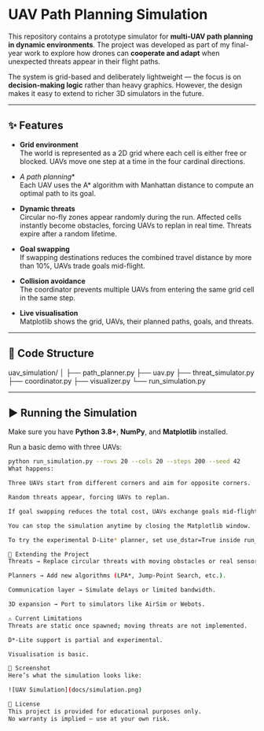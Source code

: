 # UAV Path Planning Simulation

This repository contains a prototype simulator for **multi-UAV path planning in dynamic environments**. The project was developed as part of my final-year work to explore how drones can **cooperate and adapt** when unexpected threats appear in their flight paths.  

The system is grid-based and deliberately lightweight — the focus is on **decision-making logic** rather than heavy graphics. However, the design makes it easy to extend to richer 3D simulators in the future.

---

## ✨ Features

- **Grid environment**  
  The world is represented as a 2D grid where each cell is either free or blocked. UAVs move one step at a time in the four cardinal directions.  

- **A* path planning**  
  Each UAV uses the A* algorithm with Manhattan distance to compute an optimal path to its goal.  

- **Dynamic threats**  
  Circular no-fly zones appear randomly during the run. Affected cells instantly become obstacles, forcing UAVs to replan in real time. Threats expire after a random lifetime.  

- **Goal swapping**  
  If swapping destinations reduces the combined travel distance by more than 10%, UAVs trade goals mid-flight.  

- **Collision avoidance**  
  The coordinator prevents multiple UAVs from entering the same grid cell in the same step.  

- **Live visualisation**  
  Matplotlib shows the grid, UAVs, their planned paths, goals, and threats.  

---

## 📂 Code Structure

uav_simulation/
│
├── path_planner.py
├── uav.py
├── threat_simulator.py
├── coordinator.py
├── visualizer.py
└── run_simulation.py


---

## ▶️ Running the Simulation

Make sure you have **Python 3.8+**, **NumPy**, and **Matplotlib** installed.  

Run a basic demo with three UAVs:

```bash
python run_simulation.py --rows 20 --cols 20 --steps 200 --seed 42
What happens:

Three UAVs start from different corners and aim for opposite corners.

Random threats appear, forcing UAVs to replan.

If goal swapping reduces the total cost, UAVs exchange goals mid-flight.

You can stop the simulation anytime by closing the Matplotlib window.

To try the experimental D-Lite* planner, set use_dstar=True inside run_simulation.py.

🔧 Extending the Project
Threats → Replace circular threats with moving obstacles or real sensor inputs.

Planners → Add new algorithms (LPA*, Jump-Point Search, etc.).

Communication layer → Simulate delays or limited bandwidth.

3D expansion → Port to simulators like AirSim or Webots.

⚠️ Current Limitations
Threats are static once spawned; moving threats are not implemented.

D*-Lite support is partial and experimental.

Visualisation is basic.

📸 Screenshot
Here’s what the simulation looks like:

![UAV Simulation](docs/simulation.png)

📜 License
This project is provided for educational purposes only.
No warranty is implied — use at your own risk.



